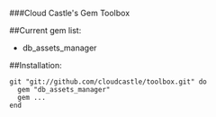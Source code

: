 ###Cloud Castle's Gem Toolbox

##Current gem list:

- db_assets_manager

##Installation:

	git "git://github.com/cloudcastle/toolbox.git" do	  gem "db_assets_manager"	  gem ...	end